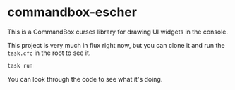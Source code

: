 # commandbox-escher

This is a CommandBox curses library for drawing UI widgets in the console.

This project is very much in flux right now, but you can clone it and run the `task.cfc` in the root to see it.
```bash
task run
```
You can look through the code to see what it's doing.